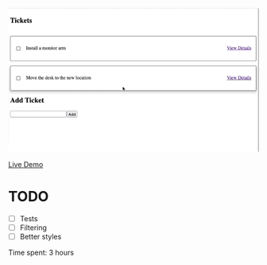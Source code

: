 ![Progress so far](./WkMac-2021.09.0850-NKgltQHP.gif)

[Live Demo](https://brave-meitner-950a65.netlify.app/)

# TODO
- [ ] Tests
- [ ] Filtering
- [ ] Better styles

Time spent:  3 hours
